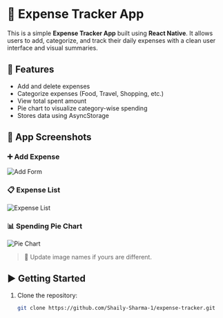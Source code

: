 # 📱 Expense Tracker App

This is a simple **Expense Tracker App** built using **React Native**. It allows users to add, categorize, and track their daily expenses with a clean user interface and visual summaries.

## 🔧 Features

- Add and delete expenses
- Categorize expenses (Food, Travel, Shopping, etc.)
- View total spent amount
- Pie chart to visualize category-wise spending
- Stores data using AsyncStorage

## 📸 App Screenshots

### ➕ Add Expense

![Add Form](https://github.com/Shaily-Sharma-1/expense-tracker/blob/main/expense%20tracker%20app%20images/add-form.jpg?raw=true)

### 📋 Expense List

![Expense List](https://github.com/Shaily-Sharma-1/expense-tracker/blob/main/expense%20tracker%20app%20images/expense-list.jpg?raw=true)

### 📊 Spending Pie Chart

![Pie Chart](https://github.com/Shaily-Sharma-1/expense-tracker/blob/main/expense%20tracker%20app%20images/pie-chart.jpg?raw=true)

> 🔁 Update image names if yours are different.

## ▶️ Getting Started

1. Clone the repository:
   ```bash
   git clone https://github.com/Shaily-Sharma-1/expense-tracker.git
